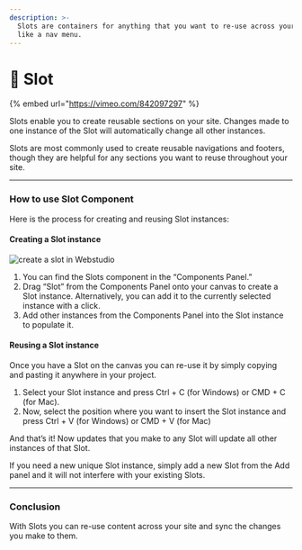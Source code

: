 ```yaml
---
description: >-
  Slots are containers for anything that you want to re-use across your site,
  like a nav menu.
---
```


# 🔲 Slot

{% embed url="https://vimeo.com/842097297" %}

Slots enable you to create reusable sections on your site. Changes made to one instance of the Slot will automatically change all other instances.

Slots are most commonly used to create reusable navigations and footers, though they are helpful for any sections you want to reuse throughout your site.

***

### How to use Slot Component

Here is the process for creating and reusing Slot instances:

#### Creating a Slot instance

&#x20;![create a slot in Webstudio](../../.gitbook/assets/university/Slots\_Image.avif)

1. You can find the Slots component in the “Components Panel.”
2. Drag “Slot” from the Components Panel onto your canvas to create a Slot instance. Alternatively, you can add it to the currently selected instance with a click.
3. Add other instances from the Components Panel into the Slot instance to populate it.

#### Reusing a Slot instance

Once you have a Slot on the canvas you can re-use it by simply copying and pasting it anywhere in your project.

1. Select your Slot instance and press Ctrl + C (for Windows) or CMD + C (for Mac).
2. Now, select the position where you want to insert the Slot instance and press Ctrl + V (for Windows) or CMD + V (for Mac)

And that’s it! Now updates that you make to any Slot will update all other instances of that Slot.

If you need a new unique Slot instance, simply add a new Slot from the Add panel and it will not interfere with your existing Slots.

***

### Conclusion

With Slots you can re-use content across your site and sync the changes you make to them.
